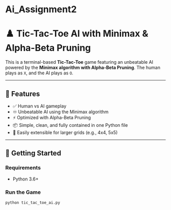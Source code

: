 # Ai_Assignment2

# ♟️ Tic-Tac-Toe AI with Minimax & Alpha-Beta Pruning

This is a terminal-based **Tic-Tac-Toe** game featuring an unbeatable AI powered by the **Minimax algorithm with Alpha-Beta Pruning**. The human plays as `X`, and the AI plays as `O`.

---

## 🧠 Features

- ✅ Human vs AI gameplay
- ♾️ Unbeatable AI using the Minimax algorithm
- ⚡ Optimized with Alpha-Beta Pruning
- 📦 Simple, clean, and fully contained in one Python file
- 🧪 Easily extensible for larger grids (e.g., 4x4, 5x5)

---

## 🚀 Getting Started

### Requirements

- Python 3.6+

### Run the Game

```bash
python tic_tac_toe_ai.py
